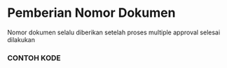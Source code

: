 # Pemberian Nomor Dokumen

Nomor dokumen selalu diberikan setelah proses multiple approval selesai dilakukan

<script
  type="text/javascript"
  src="https://cdn.jsdelivr.net/npm/gist-embed@1.0.4/dist/gist-embed.min.js"
></script>

### CONTOH KODE

<code data-gist-id="ebae3763e42f9780c03d5d47ae7f942b" data-gist-highlight-line="7" data-gist-line="626-634"></code>

<code data-gist-id="ebae3763e42f9780c03d5d47ae7f942b" data-gist-highlight-line="5" data-gist-line="372-379"></code>

<code data-gist-id="ebae3763e42f9780c03d5d47ae7f942b" data-gist-highlight-line="11,14" data-gist-line="412-431"></code>
